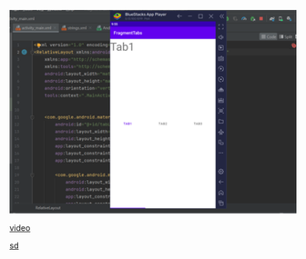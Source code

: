 ![](idk.png)

[video](https://github.com/Kudav5/Android12/assets/96816477/840017cb-a2a6-471f-bb7d-d8ea8576c6dd)

[sd](video.mp4)